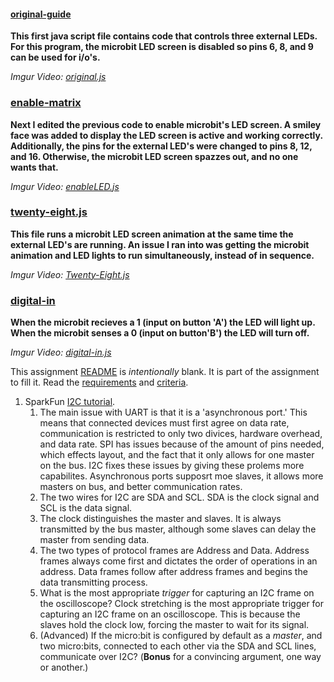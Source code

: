 #### [original-guide](original-guide.js)

**This first java script file contains code that controls three external LEDs. For this program, the microbit LED screen is disabled so pins 6, 8, and 9 can be used for i/o's.** 

*Imgur Video: [original.js](https://imgur.com/gallery/k6ipMn5)*

### [enable-matrix](enable-matrix.js)

**Next I edited the previous code to enable microbit's LED screen. A smiley face was added to display the LED screen is active and working correctly. Additionally, the pins for the external LED's were changed to pins 8, 12, and 16. Otherwise, the microbit LED screen spazzes out, and no one wants that.**

*Imgur Video: [enableLED.js](https://imgur.com/gallery/v8ysgeM)*
  
### [twenty-eight.js](twenty-eight.js)

**This file runs a microbit LED screen animation at the same time the external LED's are running. An issue I ran into was getting the microbit animation and LED lights to run simultaneously, instead of in sequence.**

*Imgur Video: [Twenty-Eight.js](https://imgur.com/gallery/kMVHQRg)*

### [digital-in](digital-in.js)

**When the microbit recieves a 1 (input on button 'A') the LED will light up. When the microbit senses a 0 (input on button'B') the LED will turn off.**

*Imgur Video: [digital-in.js](https://imgur.com/gallery/JgSFuxS)*


This assignment [README](README.md) is _intentionally_ blank. It is part of the assignment to fill it. Read the [requirements](requirements.md) and [criteria](criteria.md).
 
 
 1. SparkFun [I2C tutorial](https://learn.sparkfun.com/tutorials/i2c).
      1. The main issue with UART is that it is a 'asynchronous port.' This means that connected devices must first agree on data rate, communication is restricted to only two divices, hardware overhead, and data rate. SPI has issues because of the amount of pins needed, which effects layout, and the fact that it only allows for one master on the bus. I2C fixes these issues by giving these prolems more capabilites. Asynchronous ports supposrt moe slaves, it allows more masters on bus, and better communication rates. 
      2. The two wires for I2C are SDA and SCL. SDA is the clock signal and SCL is the data signal.
      3. The clock distinguishes the master and slaves. It is always transmitted by the bus master, although some slaves can delay the master from sending data.
      4. The two types of protocol frames are Address and Data. Address frames always come first and dictates the order of operations in an address. Data frames follow after address frames and begins the data transmitting process. 
      5. What is the most appropriate _trigger_ for capturing an I2C frame on the oscilloscope? Clock stretching is the most appropriate trigger for capturing an I2C frame on an oscilloscope. This is because the slaves hold the clock low, forcing the master to wait for its signal. 
      6. (Advanced) If the micro:bit is configured by default as a _master_, and two micro:bits, connected to each other via the SDA and SCL lines, communicate over I2C? (**Bonus** for a convincing argument, one way or another.)
